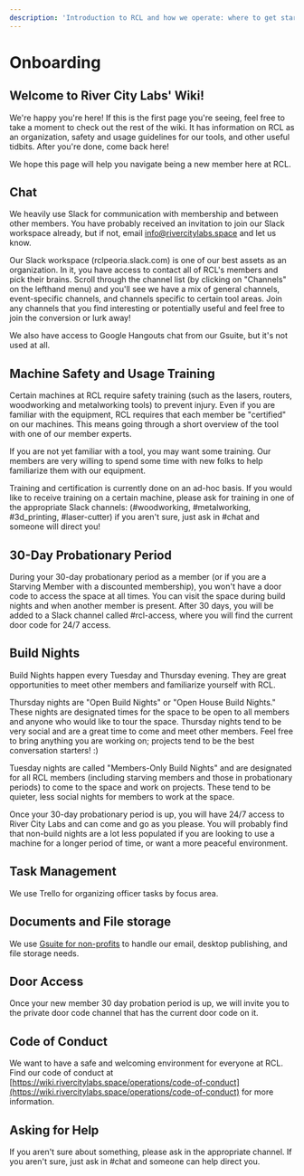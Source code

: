 ```yaml
---
description: 'Introduction to RCL and how we operate: where to get started for newbies.'
---
```


# Onboarding

## Welcome to River City Labs' Wiki!

We're happy you're here! If this is the first page you're seeing, feel free to take a moment to check out the rest of the wiki. It has information on RCL as an organization, safety and usage guidelines for our tools, and other useful tidbits. After you're done, come back here!

We hope this page will help you navigate being a new member here at RCL.

## Chat

We heavily use Slack for communication with membership and between other members. You have probably received an invitation to join our Slack workspace already, but if not, email info@rivercitylabs.space and let us know.

Our Slack workspace \(rclpeoria.slack.com\) is one of our best assets as an organization. In it, you have access to contact all of RCL's members and pick their brains. Scroll through the channel list \(by clicking on "Channels" on the lefthand menu\) and you'll see we have a mix of general channels, event-specific channels, and channels specific to certain tool areas. Join any channels that you find interesting or potentially useful and feel free to join the conversion or lurk away!

We also have access to Google Hangouts chat from our Gsuite, but it's not used at all.

## Machine Safety and Usage Training

Certain machines at RCL require safety training \(such as the lasers, routers, woodworking and metalworking tools\) to prevent injury. Even if you are familiar with the equipment, RCL requires that each member be "certified" on our machines. This means going through a short overview of the tool with one of our member experts.

If you are not yet familiar with a tool, you may want some training. Our members are very willing to spend some time with new folks to help familiarize them with our equipment.

Training and certification is currently done on an ad-hoc basis. If you would like to receive training on a certain machine, please ask for training in one of the appropriate Slack channels: \(\#woodworking, \#metalworking, \#3d\_printing, \#laser-cutter\) if you aren't sure, just ask in \#chat and someone will direct you!

## 30-Day Probationary Period

During your 30-day probationary period as a member \(or if you are a Starving Member with a discounted membership\), you won't have a door code to access the space at all times. You can visit the space during build nights and when another member is present. After 30 days, you will be added to a Slack channel called \#rcl-access, where you will find the current door code for 24/7 access.

## Build Nights

Build Nights happen every Tuesday and Thursday evening. They are great opportunities to meet other members and familiarize yourself with RCL.

Thursday nights are "Open Build Nights" or "Open House Build Nights." These nights are designated times for the space to be open to all members and anyone who would like to tour the space. Thursday nights tend to be very social and are a great time to come and meet other members. Feel free to bring anything you are working on; projects tend to be the best conversation starters! :\)

Tuesday nights are called "Members-Only Build Nights" and are designated for all RCL members \(including starving members and those in probationary periods\) to come to the space and work on projects. These tend to be quieter, less social nights for members to work at the space.

Once your 30-day probationary period is up, you will have 24/7 access to River City Labs and can come and go as you please. You will probably find that non-build nights are a lot less populated if you are looking to use a machine for a longer period of time, or want a more peaceful environment.

## Task Management

We use Trello for organizing officer tasks by focus area.

## Documents and File storage

We use [Gsuite for non-profits](../administration/shared-drive.md) to handle our email, desktop publishing, and file storage needs.

## Door Access

Once your new member 30 day probation period is up, we will invite you to the private door code channel that has the current door code on it.

## Code of Conduct

We want to have a safe and welcoming environment for everyone at RCL. Find our code of conduct at [https://wiki.rivercitylabs.space/operations/code-of-conduct](https://wiki.rivercitylabs.space/operations/code-of-conduct) for more information.

## Asking for Help

If you aren't sure about something, please ask in the appropriate channel. If you aren't sure, just ask in \#chat and someone can help direct you.



